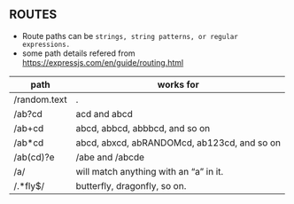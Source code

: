 ## ROUTES

- Route paths can be `strings, string patterns, or regular expressions.`
- some path details refered from https://expressjs.com/en/guide/routing.html

| path         | works for                                   |
| ------------ | ------------------------------------------- |
| /random.text | .                                           |
| /ab?cd       | acd and abcd                                |
| /ab+cd       | abcd, abbcd, abbbcd, and so on              |
| /ab\*cd      | abcd, abxcd, abRANDOMcd, ab123cd, and so on |
| /ab(cd)?e    | /abe and /abcde                             |
| /a/          | will match anything with an “a” in it.      |
| /.\*fly\$/   | butterfly, dragonfly, so on.                |
